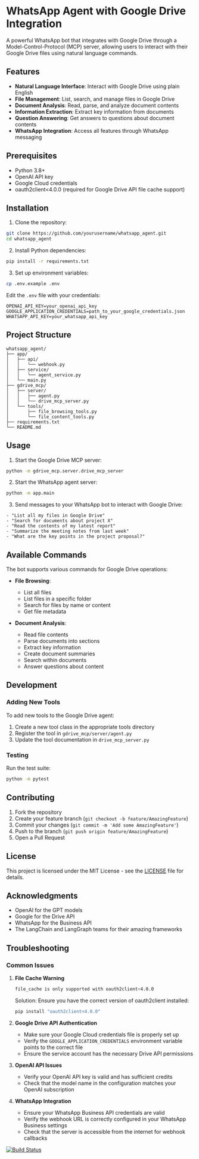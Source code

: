 # WhatsApp Agent with Google Drive Integration

A powerful WhatsApp bot that integrates with Google Drive through a Model-Control-Protocol (MCP) server, allowing users to interact with their Google Drive files using natural language commands.

## Features

- **Natural Language Interface**: Interact with Google Drive using plain English
- **File Management**: List, search, and manage files in Google Drive
- **Document Analysis**: Read, parse, and analyze document contents
- **Information Extraction**: Extract key information from documents
- **Question Answering**: Get answers to questions about document contents
- **WhatsApp Integration**: Access all features through WhatsApp messaging

## Prerequisites

- Python 3.8+
- OpenAI API key
- Google Cloud credentials
- oauth2client<4.0.0 (required for Google Drive API file cache support)

## Installation

1. Clone the repository:

  ```bash
  git clone https://github.com/yourusername/whatsapp_agent.git
  cd whatsapp_agent
  ```

2. Install Python dependencies:

  ```bash
  pip install -r requirements.txt
  ```

3. Set up environment variables:

  ```bash
  cp .env.example .env
  ```

Edit the `.env` file with your credentials:

```
OPENAI_API_KEY=your_openai_api_key
GOOGLE_APPLICATION_CREDENTIALS=path_to_your_google_credentials.json
WHATSAPP_API_KEY=your_whatsapp_api_key
```

## Project Structure

```
whatsapp_agent/
├── app/
│   ├── api/
│   │   └── webhook.py
│   ├── service/
│   │   └── agent_service.py
│   └── main.py
├── gdrive_mcp/
│   ├── server/
│   │   ├── agent.py
│   │   └── drive_mcp_server.py
│   └── tools/
│       ├── file_browsing_tools.py
│       └── file_content_tools.py
├── requirements.txt
└── README.md
```

## Usage

1. Start the Google Drive MCP server:

```bash
python -m gdrive_mcp.server.drive_mcp_server
```

2. Start the WhatsApp agent server:

```bash
python -m app.main
```

3. Send messages to your WhatsApp bot to interact with Google Drive:

  ```bssh
  - "List all my files in Google Drive"
  - "Search for documents about project X"
  - "Read the contents of my latest report"
  - "Summarize the meeting notes from last week"
  - "What are the key points in the project proposal?"
  ```

## Available Commands

The bot supports various commands for Google Drive operations:

- **File Browsing**:
  - List all files
  - List files in a specific folder
  - Search for files by name or content
  - Get file metadata

- **Document Analysis**:
  - Read file contents
  - Parse documents into sections
  - Extract key information
  - Create document summaries
  - Search within documents
  - Answer questions about content

## Development

### Adding New Tools

To add new tools to the Google Drive agent:

1. Create a new tool class in the appropriate tools directory
2. Register the tool in `gdrive_mcp/server/agent.py`
3. Update the tool documentation in `drive_mcp_server.py`

### Testing

Run the test suite:

```bash
python -m pytest
```

## Contributing

1. Fork the repository
2. Create your feature branch (`git checkout -b feature/AmazingFeature`)
3. Commit your changes (`git commit -m 'Add some AmazingFeature'`)
4. Push to the branch (`git push origin feature/AmazingFeature`)
5. Open a Pull Request

## License

This project is licensed under the MIT License - see the [LICENSE](LICENSE) file for details.

## Acknowledgments

- OpenAI for the GPT models
- Google for the Drive API
- WhatsApp for the Business API
- The LangChain and LangGraph teams for their amazing frameworks

## Troubleshooting

### Common Issues

1. **File Cache Warning**

   ```bash
   file_cache is only supported with oauth2client<4.0.0
   ```

   Solution: Ensure you have the correct version of oauth2client installed:

   ```bash
   pip install "oauth2client<4.0.0"
   ```

2. **Google Drive API Authentication**
   - Make sure your Google Cloud credentials file is properly set up
   - Verify the `GOOGLE_APPLICATION_CREDENTIALS` environment variable points to the correct file
   - Ensure the service account has the necessary Drive API permissions

3. **OpenAI API Issues**
   - Verify your OpenAI API key is valid and has sufficient credits
   - Check that the model name in the configuration matches your OpenAI subscription

4. **WhatsApp Integration**
   - Ensure your WhatsApp Business API credentials are valid
   - Verify the webhook URL is correctly configured in your WhatsApp Business settings
   - Check that the server is accessible from the internet for webhook callbacks

[![Build Status](https://github.com/RGT-DevOps/google-drive-mcp/actions/workflows/main.yml/badge.svg)](https://github.com/RGT-DevOps/google-drive-mcp/actions/workflows/main.yml)
